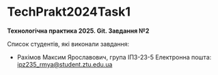 # TechPrakt2024Task1
**Технологічна практика 2025. Git. Завдання №2**

Список студентів, які виконали завдання:
* Рахімов Максим Ярославович, група ІПЗ-23-5
Електронна пошта: ipz235_rmya@student.ztu.edu.ua

